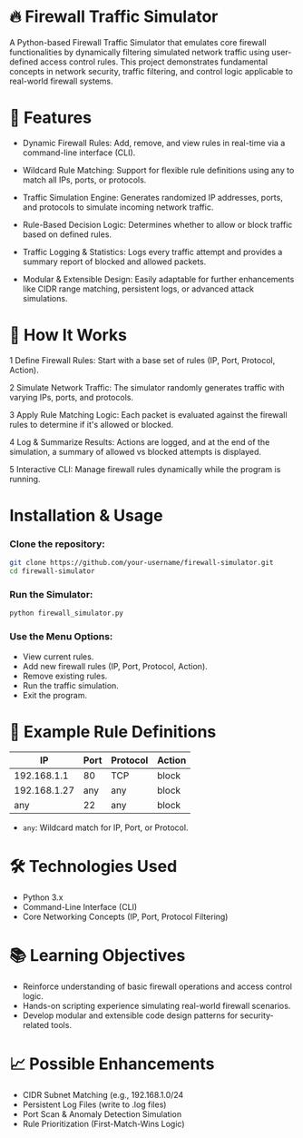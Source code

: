 # 🔥 Firewall Traffic Simulator
A Python-based Firewall Traffic Simulator that emulates core firewall functionalities by dynamically filtering simulated network traffic using user-defined access control rules. This project demonstrates fundamental concepts in network security, traffic filtering, and control logic applicable to real-world firewall systems.

# 🧩 Features
- Dynamic Firewall Rules: Add, remove, and view rules in real-time via a command-line interface (CLI).

- Wildcard Rule Matching: Support for flexible rule definitions using any to match all IPs, ports, or protocols.

- Traffic Simulation Engine: Generates randomized IP addresses, ports, and protocols to simulate incoming network traffic.

- Rule-Based Decision Logic: Determines whether to allow or block traffic based on defined rules.

- Traffic Logging & Statistics: Logs every traffic attempt and provides a summary report of blocked and allowed packets.

- Modular & Extensible Design: Easily adaptable for further enhancements like CIDR range matching, persistent logs, or advanced attack simulations.

# 🚀 How It Works
1 Define Firewall Rules: Start with a base set of rules (IP, Port, Protocol, Action).

2 Simulate Network Traffic: The simulator randomly generates traffic with varying IPs, ports, and protocols.

3 Apply Rule Matching Logic: Each packet is evaluated against the firewall rules to determine if it's allowed or blocked.

4 Log & Summarize Results: Actions are logged, and at the end of the simulation, a summary of allowed vs blocked attempts is displayed.

5 Interactive CLI: Manage firewall rules dynamically while the program is running.

# Installation & Usage

### Clone the repository:
```bash
git clone https://github.com/your-username/firewall-simulator.git
cd firewall-simulator
```
### Run the Simulator:
```bash
python firewall_simulator.py
```
### Use the Menu Options:
* View current rules.
* Add new firewall rules (IP, Port, Protocol, Action).
* Remove existing rules.
* Run the traffic simulation.
* Exit the program.

# 📄 Example Rule Definitions
| IP           | Port | Protocol | Action |
| ------------ | ---- | -------- | ------ |
| 192.168.1.1  | 80   | TCP      | block  |
| 192.168.1.27 | any  | any      | block  |
| any          | 22   | any      | block  |
* ```any```: Wildcard match for IP, Port, or Protocol.

# 🛠️ Technologies Used
- Python 3.x
- Command-Line Interface (CLI)
- Core Networking Concepts (IP, Port, Protocol Filtering)

# 📚 Learning Objectives
+ Reinforce understanding of basic firewall operations and access control logic.
+ Hands-on scripting experience simulating real-world firewall scenarios.
+ Develop modular and extensible code design patterns for security-related tools.

# 📈 Possible Enhancements
+ CIDR Subnet Matching (e.g., 192.168.1.0/24
+ Persistent Log Files (write to .log files)
+ Port Scan & Anomaly Detection Simulation
+ Rule Prioritization (First-Match-Wins Logic)




